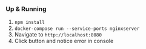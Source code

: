 ### Up & Running

1. `npm install`
2. `docker-compose run --service-ports nginxserver`
3. Navigate to `http://localhost:8080`
4. Click button and notice error in console
